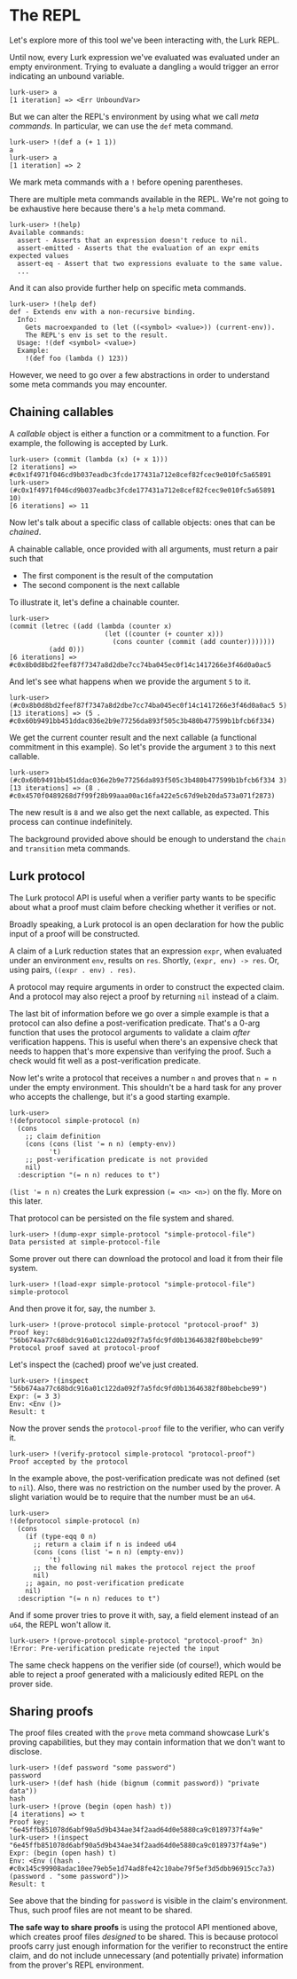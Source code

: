 # The REPL

Let's explore more of this tool we've been interacting with, the Lurk REPL.

Until now, every Lurk expression we've evaluated was evaluated under an empty environment.
Trying to evaluate a dangling `a` would trigger an error indicating an unbound variable.

```
lurk-user> a
[1 iteration] => <Err UnboundVar>
```

But we can alter the REPL's environment by using what we call *meta commands*.
In particular, we can use the `def` meta command.

```
lurk-user> !(def a (+ 1 1))
a
lurk-user> a
[1 iteration] => 2
```

We mark meta commands with a `!` before opening parentheses.

There are multiple meta commands available in the REPL.
We're not going to be exhaustive here because there's a `help` meta command.

```
lurk-user> !(help)
Available commands:
  assert - Asserts that an expression doesn't reduce to nil.
  assert-emitted - Asserts that the evaluation of an expr emits expected values
  assert-eq - Assert that two expressions evaluate to the same value.
  ...
```

And it can also provide further help on specific meta commands.

```
lurk-user> !(help def)
def - Extends env with a non-recursive binding.
  Info:
    Gets macroexpanded to (let ((<symbol> <value>)) (current-env)).
    The REPL's env is set to the result.
  Usage: !(def <symbol> <value>)
  Example:
    !(def foo (lambda () 123))
```

However, we need to go over a few abstractions in order to understand some meta commands you may encounter.

## Chaining callables

A *callable* object is either a function or a commitment to a function.
For example, the following is accepted by Lurk.

```
lurk-user> (commit (lambda (x) (+ x 1)))
[2 iterations] => #c0x1f4971f046cd9b037eadbc3fcde177431a712e8cef82fcec9e010fc5a65891
lurk-user> (#c0x1f4971f046cd9b037eadbc3fcde177431a712e8cef82fcec9e010fc5a65891 10)
[6 iterations] => 11
```

Now let's talk about a specific class of callable objects: ones that can be *chained*.

A chainable callable, once provided with all arguments, must return a pair such that
* The first component is the result of the computation
* The second component is the next callable

To illustrate it, let's define a chainable counter.

```
lurk-user>
(commit (letrec ((add (lambda (counter x)
                        (let ((counter (+ counter x)))
                          (cons counter (commit (add counter)))))))
          (add 0)))
[6 iterations] => #c0x8b0d8bd2feef87f7347a8d2dbe7cc74ba045ec0f14c1417266e3f46d0a0ac5
```

And let's see what happens when we provide the argument `5` to it.

```
lurk-user> (#c0x8b0d8bd2feef87f7347a8d2dbe7cc74ba045ec0f14c1417266e3f46d0a0ac5 5)
[13 iterations] => (5 . #c0x60b9491bb451ddac036e2b9e77256da893f505c3b480b477599b1bfcb6f334)
```

We get the current counter result and the next callable (a functional commitment in this example).
So let's provide the argument `3` to this next callable.

```
lurk-user> (#c0x60b9491bb451ddac036e2b9e77256da893f505c3b480b477599b1bfcb6f334 3)
[13 iterations] => (8 . #c0x4570f0489268d7f99f28b99aaa00ac16fa422e5c67d9eb20da573a071f2873)
```

The new result is `8` and we also get the next callable, as expected.
This process can continue indefinitely.

The background provided above should be enough to understand the `chain` and `transition` meta commands.

## Lurk protocol

The Lurk protocol API is useful when a verifier party wants to be specific about what a proof must claim before checking whether it verifies or not.

Broadly speaking, a Lurk protocol is an open declaration for how the public input of a proof will be constructed.

A claim of a Lurk reduction states that an expression `expr`, when evaluated under an environment `env`, results on `res`.
Shortly, `(expr, env) -> res`.
Or, using pairs, `((expr . env) . res)`.

A protocol may require arguments in order to construct the expected claim.
And a protocol may also reject a proof by returning `nil` instead of a claim.

The last bit of information before we go over a simple example is that a protocol can also define a post-verification predicate.
That's a 0-arg function that uses the protocol arguments to validate a claim *after* verification happens.
This is useful when there's an expensive check that needs to happen that's more expensive than verifying the proof.
Such a check would fit well as a post-verification predicate.

Now let's write a protocol that receives a number `n` and proves that `n = n` under the empty environment.
This shouldn't be a hard task for any prover who accepts the challenge, but it's a good starting example.

```
lurk-user>
!(defprotocol simple-protocol (n)
  (cons
    ;; claim definition
    (cons (cons (list '= n n) (empty-env))
          't)
    ;; post-verification predicate is not provided
    nil)
  :description "(= n n) reduces to t")
```

`(list '= n n)` creates the Lurk expression `(= <n> <n>)` on the fly.
More on this later.

That protocol can be persisted on the file system and shared.

```
lurk-user> !(dump-expr simple-protocol "simple-protocol-file")
Data persisted at simple-protocol-file
```

Some prover out there can download the protocol and load it from their file system.

```
lurk-user> !(load-expr simple-protocol "simple-protocol-file")
simple-protocol
```

And then prove it for, say, the number `3`.

```
lurk-user> !(prove-protocol simple-protocol "protocol-proof" 3)
Proof key: "56b674aa77c68bdc916a01c122da092f7a5fdc9fd0b13646382f80bebcbe99"
Protocol proof saved at protocol-proof
```

Let's inspect the (cached) proof we've just created.

```
lurk-user> !(inspect "56b674aa77c68bdc916a01c122da092f7a5fdc9fd0b13646382f80bebcbe99")
Expr: (= 3 3)
Env: <Env ()>
Result: t
```

Now the prover sends the `protocol-proof` file to the verifier, who can verify it.

```
lurk-user> !(verify-protocol simple-protocol "protocol-proof")
Proof accepted by the protocol
```

In the example above, the post-verification predicate was not defined (set to `nil`).
Also, there was no restriction on the number used by the prover.
A slight variation would be to require that the number must be an `u64`.

```
lurk-user>
!(defprotocol simple-protocol (n)
  (cons
    (if (type-eqq 0 n)
      ;; return a claim if n is indeed u64
      (cons (cons (list '= n n) (empty-env))
          't)
      ;; the following nil makes the protocol reject the proof
      nil)
    ;; again, no post-verification predicate
    nil)
  :description "(= n n) reduces to t")
```

And if some prover tries to prove it with, say, a field element instead of an `u64`, the REPL won't allow it.

```
lurk-user> !(prove-protocol simple-protocol "protocol-proof" 3n)
!Error: Pre-verification predicate rejected the input
```

The same check happens on the verifier side (of course!), which would be able to reject a proof generated with a maliciously edited REPL on the prover side.

## Sharing proofs

The proof files created with the `prove` meta command showcase Lurk's proving capabilities, but they may contain information that we don't want to disclose.

```
lurk-user> !(def password "some password")
password
lurk-user> !(def hash (hide (bignum (commit password)) "private data"))
hash
lurk-user> !(prove (begin (open hash) t))
[4 iterations] => t
Proof key: "6e45ffb851078d6abf90a5d9b434ae34f2aad64d0e5880ca9c0189737f4a9e"
lurk-user> !(inspect "6e45ffb851078d6abf90a5d9b434ae34f2aad64d0e5880ca9c0189737f4a9e")
Expr: (begin (open hash) t)
Env: <Env ((hash . #c0x145c99908adac10ee79eb5e1d74ad8fe42c10abe79f5ef3d5dbb96915cc7a3) (password . "some password"))>
Result: t
```

See above that the binding for `password` is visible in the claim's environment.
Thus, such proof files are not meant to be shared.

**The safe way to share proofs** is using the protocol API mentioned above, which creates proof files *designed* to be shared.
This is because protocol proofs carry just enough information for the verifier to reconstruct the entire claim, and do not include unnecessary (and potentially private) information from the prover's REPL environment.

